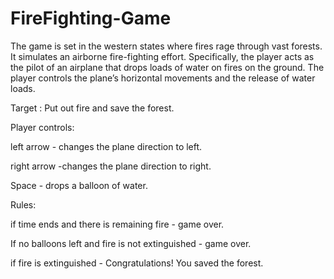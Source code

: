 # FireFighting-Game
The game is set in the western states where fires rage through vast forests. It simulates an airborne fire-fighting effort. Specifically, the player acts as the pilot of an airplane that drops loads of water on fires on the ground. The player controls the plane’s horizontal movements and the release of water loads.

Target :
Put out fire and save the forest.

Player controls:

left arrow - changes the plane direction to left.

right arrow -changes the plane direction to right.

Space - drops a balloon of water.

Rules:

if time ends and there is remaining fire - game over.

If no balloons left and fire is not extinguished - game over.

if fire is extinguished - Congratulations! You saved the forest.




